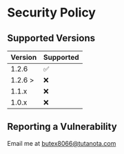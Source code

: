 # Security Policy

## Supported Versions



| Version | Supported          |
| ------- | ------------------ |
| 1.2.6   | ✅                 |
| 1.2.6 > | :x:                |
| 1.1.x   | :x:                |
| 1.0.x   | :x:                |

## Reporting a Vulnerability

Email me at butex8066@tutanota.com
